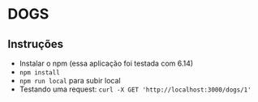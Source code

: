 # DOGS

## Instruções

- Instalar o npm (essa aplicação foi testada com 6.14)
- `npm install`
- `npm run local` para subir local
- Testando uma request: `curl -X GET 'http://localhost:3000/dogs/1'` 